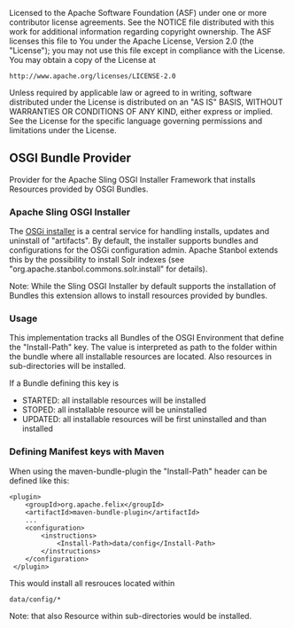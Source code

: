 Licensed to the Apache Software Foundation (ASF) under one or more
contributor license agreements.  See the NOTICE file distributed with
this work for additional information regarding copyright ownership.
The ASF licenses this file to You under the Apache License, Version 2.0
(the "License"); you may not use this file except in compliance with
the License.  You may obtain a copy of the License at

    http://www.apache.org/licenses/LICENSE-2.0

Unless required by applicable law or agreed to in writing, software
distributed under the License is distributed on an "AS IS" BASIS,
WITHOUT WARRANTIES OR CONDITIONS OF ANY KIND, either express or implied.
See the License for the specific language governing permissions and
limitations under the License.

OSGI Bundle Provider
--------------------

Provider for the Apache Sling OSGI Installer Framework that installs Resources
provided by OSGI Bundles.

### Apache Sling OSGI Installer

The [OSGi installer](http://sling.apache.org/site/osgi-installer.html) 
is a central service for handling installs, updates and  uninstall of "artifacts". 
By default, the installer supports bundles and configurations for the OSGi 
configuration admin. Apache Stanbol extends this by the possibility to install
Solr indexes (see "org.apache.stanbol.commons.solr.install" for details).

Note: While the Sling OSGI Installer by default supports the installation of 
Bundles this extension allows to install resources provided by bundles.

### Usage

This implementation tracks all Bundles of the OSGI Environment that define the
"Install-Path" key. The value is interpreted as path to the folder within the
bundle where all installable resources are located. Also resources in
sub-directories will be installed.

If a Bundle defining this key is 

* STARTED: all installable resources will be installed
* STOPED: all installable resource will be uninstalled
* UPDATED: all installable resources will be first uninstalled and than installed


### Defining Manifest keys with Maven

When using the maven-bundle-plugin the "Install-Path" header can be defined
like this:

    <plugin>
        <groupId>org.apache.felix</groupId>
        <artifactId>maven-bundle-plugin</artifactId>
        ...
        <configuration>
            <instructions>
                <Install-Path>data/config</Install-Path>
            </instructions>
        </configuration>
     </plugin>

This would install all resrouces located within

    data/config/*

Note: that also Resource within sub-directories would be installed.
